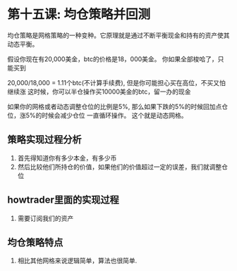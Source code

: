 # 第十五课: 均仓策略并回测

均仓策略是网格策略的一种变种。它原理就是通过不断平衡现金和持有的资产使其动态平衡。

假设你现在有20,000美金，btc的价格是18，000美金。 你如果全部梭哈了，只能买到

20,000/18,000 = 1.11个btc(不计算手续费), 但是你可能担心买在高位，不买又怕继续涨
这时候，你可以半仓操作买10000美金的btc，留一办的现金

如果你的网格或者动态调整仓位的比例是5%,
那么如果下跌的5%的时候回加点仓位，涨5%的时候会减少仓位 一直循环操作。
这个就是动态网格。 

## 策略实现过程分析
1. 首先得知道你有多少本金，有多少币
2. 然后比较他们所持仓的价值，如果他们的价值超过一定的误差，我们就调整仓位

## howtrader里面的实现过程
1. 需要订阅我们的资产




## 均仓策略特点
1. 相比其他网格来说逻辑简单，算法也很简单.






